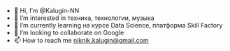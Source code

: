 - 👋 Hi, I’m @Kalugin-NN
- 👀 I’m interested in техника, технологии, музыка
- 🌱 I’m currently learning на курсе Data Science, платформа Skill Factory
- 💞️ I’m looking to collaborate on Google
- 📫 How to reach me niknik.kalugin@gmail.com

<!---
Kalugin-NN/Kalugin-NN is a ✨ special ✨ repository because its `README.md` (this file) appears on your GitHub profile.
You can click the Preview link to take a look at your changes.
--->

